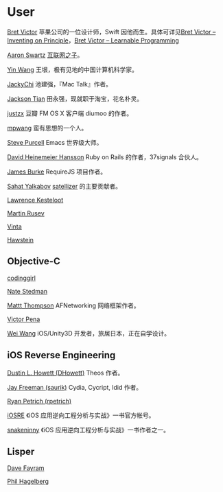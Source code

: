 User
====

[Bret Victor](https://github.com/worrydream)
苹果公司的一位设计师，Swift 因他而生。具体可详见[Bret Victor – Inventing on Principle][4]，[Bret Victor – Learnable Programming][5]

[Aaron Swartz](https://github.com/aaronsw)
[互联网之子][3]。

[Yin Wang](https://github.com/yinwang0)
王垠，极有见地的中国计算机科学家。

[JackyChi](https://github.com/jackychi)
池建强，『Mac Talk』作者。

[Jackson Tian](https://github.com/JacksonTia)
田永强，现就职于淘宝，花名朴灵。

[justzx](https://github.com/justzx2011)
豆瓣 FM OS X 客户端 diumoo 的作者。

[mpwang](https://github.com/mpwang)
蛮有思想的一个人。

[Steve Purcell](https://github.com/purcell)
Emacs 世界级大师。

[David Heinemeier Hansson](https://github.com/dhh)
Ruby on Rails 的作者，37signals 合伙人。

[James Burke](https://github.com/jrburke)
RequireJS 项目作者。

[Sahat Yalkabov](https://github.com/sahat)
[satellizer](https://github.com/angular/angular.js) 的主要贡献者。

[Lawrence Kesteloot](https://github.com/lkesteloot?tab=repositories)

[Martin Rusev](https://github.com/martinrusev)

[Vinta](https://github.com/vinta?tab=repositories)

[Hawstein](https://github.com/Hawstein?tab=repositories)

Objective-C
-----------

[codinggirl](https://github.com/codinggirl?tab=repositories)

[Nate Stedman](https://github.com/natestedman?tab=repositories)

[Mattt Thompson](https://github.com/mattt)
AFNetworking 网络框架作者。

[Victor Pena](https://github.com/vicpenap?tab=repositories)

[Wei Wang](https://github.com/onevcat)
iOS/Unity3D 开发者，旅居日本，正在自学设计。

iOS Reverse Engineering
-----------------------

[Dustin L. Howett (DHowett)](https://github.com/DHowett)
Theos 作者。

[Jay Freeman (saurik)](https://github.com/saurik)
Cydia, Cycript, ldid 作者。

[Ryan Petrich (rpetrich)](https://github.com/rpetrich)

[iOSRE](https://github.com/iosre)
《iOS 应用逆向工程分析与实战》一书官方帐号。

[snakeninny](https://github.com/snakeninny?tab=repositories)
《iOS 应用逆向工程分析与实战》一书作者之一。

Lisper
------

[Dave Fayram](https://github.com/KirinDave?tab=repositories)

[Phil Hagelberg](https://github.com/technomancy?tab=repositories)

[3]: http://coolshell.cn/articles/11928.html
[4]: http://coolshell.cn/articles/6775.html
[5]: http://coolshell.cn/articles/8387.html

